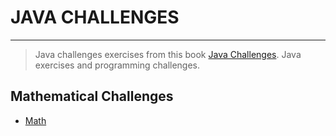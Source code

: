 # JAVA CHALLENGES

---

> Java challenges exercises from this book [Java Challenges](https://link.springer.com/book/10.1007/978-1-4842-7395-1). 
> Java exercises and programming challenges.

## Mathematical Challenges
- [Math]()